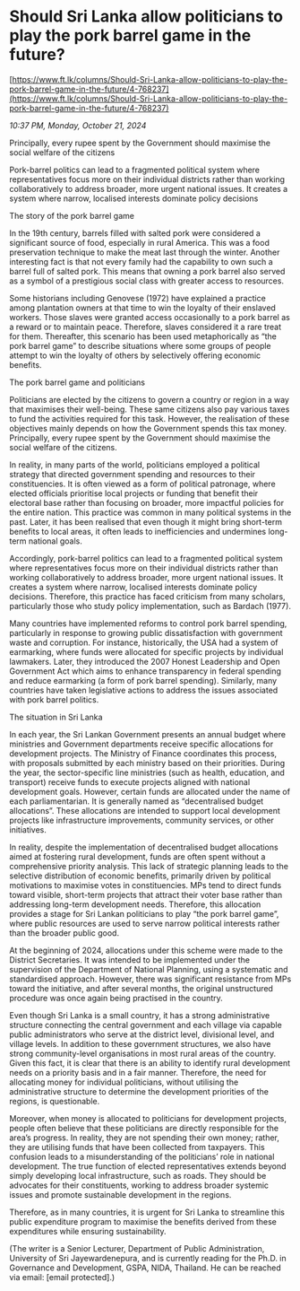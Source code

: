 # Should Sri Lanka allow politicians to play the pork barrel game in the future?

[https://www.ft.lk/columns/Should-Sri-Lanka-allow-politicians-to-play-the-pork-barrel-game-in-the-future/4-768237](https://www.ft.lk/columns/Should-Sri-Lanka-allow-politicians-to-play-the-pork-barrel-game-in-the-future/4-768237)

*10:37 PM, Monday, October 21, 2024*

Principally, every rupee spent by the Government should maximise the social welfare of the citizens

Pork-barrel politics can lead to a fragmented political system where representatives focus more on their individual districts rather than working collaboratively to address broader, more urgent national issues. It creates a system where narrow, localised interests dominate policy decisions

The story of the pork barrel game

In the 19th century, barrels filled with salted pork were considered a significant source of food, especially in rural America. This was a food preservation technique to make the meat last through the winter. Another interesting fact is that not every family had the capability to own such a barrel full of salted pork. This means that owning a pork barrel also served as a symbol of a prestigious social class with greater access to resources.

Some historians including Genovese (1972) have explained a practice among plantation owners at that time to win the loyalty of their enslaved workers. Those slaves were granted access occasionally to a pork barrel as a reward or to maintain peace. Therefore, slaves considered it a rare treat for them. Thereafter, this scenario has been used metaphorically as “the pork barrel game” to describe situations where some groups of people attempt to win the loyalty of others by selectively offering economic benefits.

The pork barrel game and politicians

Politicians are elected by the citizens to govern a country or region in a way that maximises their well-being. These same citizens also pay various taxes to fund the activities required for this task. However, the realisation of these objectives mainly depends on how the Government spends this tax money. Principally, every rupee spent by the Government should maximise the social welfare of the citizens.

In reality, in many parts of the world, politicians employed a political strategy that directed government spending and resources to their constituencies. It is often viewed as a form of political patronage, where elected officials prioritise local projects or funding that benefit their electoral base rather than focusing on broader, more impactful policies for the entire nation. This practice was common in many political systems in the past. Later, it has been realised that even though it might bring short-term benefits to local areas, it often leads to inefficiencies and undermines long-term national goals.

Accordingly, pork-barrel politics can lead to a fragmented political system where representatives focus more on their individual districts rather than working collaboratively to address broader, more urgent national issues. It creates a system where narrow, localised interests dominate policy decisions. Therefore, this practice has faced criticism from many scholars, particularly those who study policy implementation, such as Bardach (1977).

Many countries have implemented reforms to control pork barrel spending, particularly in response to growing public dissatisfaction with government waste and corruption. For instance, historically, the USA had a system of earmarking, where funds were allocated for specific projects by individual lawmakers. Later, they introduced the 2007 Honest Leadership and Open Government Act which aims to enhance transparency in federal spending and reduce earmarking (a form of pork barrel spending). Similarly, many countries have taken legislative actions to address the issues associated with pork barrel politics.

The situation in Sri Lanka

In each year, the Sri Lankan Government presents an annual budget where ministries and Government departments receive specific allocations for development projects. The Ministry of Finance coordinates this process, with proposals submitted by each ministry based on their priorities. During the year, the sector-specific line ministries (such as health, education, and transport) receive funds to execute projects aligned with national development goals. However, certain funds are allocated under the name of each parliamentarian. It is generally named as “decentralised budget allocations”. These allocations are intended to support local development projects like infrastructure improvements, community services, or other initiatives.

In reality, despite the implementation of decentralised budget allocations aimed at fostering rural development, funds are often spent without a comprehensive priority analysis. This lack of strategic planning leads to the selective distribution of economic benefits, primarily driven by political motivations to maximise votes in constituencies. MPs tend to direct funds toward visible, short-term projects that attract their voter base rather than addressing long-term development needs. Therefore, this allocation provides a stage for Sri Lankan politicians to play “the pork barrel game”, where public resources are used to serve narrow political interests rather than the broader public good.

At the beginning of 2024, allocations under this scheme were made to the District Secretaries. It was intended to be implemented under the supervision of the Department of National Planning, using a systematic and standardised approach. However, there was significant resistance from MPs toward the initiative, and after several months, the original unstructured procedure was once again being practised in the country.

Even though Sri Lanka is a small country, it has a strong administrative structure connecting the central government and each village via capable public administrators who serve at the district level, divisional level, and village levels. In addition to these government structures, we also have strong community-level organisations in most rural areas of the country. Given this fact, it is clear that there is an ability to identify rural development needs on a priority basis and in a fair manner. Therefore, the need for allocating money for individual politicians, without utilising the administrative structure to determine the development priorities of the regions, is questionable.

Moreover, when money is allocated to politicians for development projects, people often believe that these politicians are directly responsible for the area’s progress. In reality, they are not spending their own money; rather, they are utilising funds that have been collected from taxpayers. This confusion leads to a misunderstanding of the politicians’ role in national development. The true function of elected representatives extends beyond simply developing local infrastructure, such as roads. They should be advocates for their constituents, working to address broader systemic issues and promote sustainable development in the regions.

Therefore, as in many countries, it is urgent for Sri Lanka to streamline this public expenditure program to maximise the benefits derived from these expenditures while ensuring sustainability.

(The writer is a Senior Lecturer, Department of Public Administration, University of Sri Jayewardenepura, and is currently reading for the Ph.D. in Governance and Development, GSPA, NIDA, Thailand. He can be reached via email: [email protected].)

